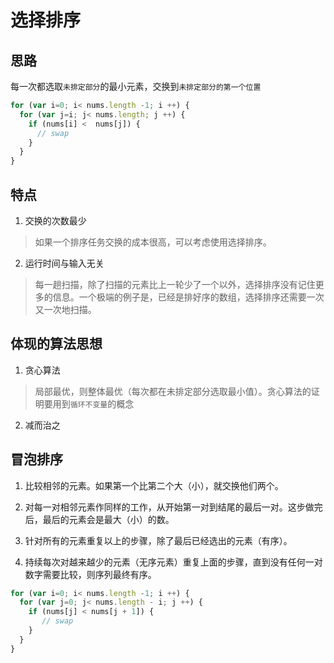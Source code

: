 # 选择排序

## 思路

每一次都选取`未排定部分`的最小元素，交换到`未排定部分的第一个位置`

```js
for (var i=0; i< nums.length -1; i ++) {
  for (var j=i; j< nums.length; j ++) {
    if (nums[i] <  nums[j]) {
      // swap
    }
  }
}
```

## 特点

1. 交换的次数最少
 
 > 如果一个排序任务交换的成本很高，可以考虑使用选择排序。

2. 运行时间与输入无关
  
> 每一趟扫描，除了扫描的元素比上一轮少了一个以外，选择排序没有记住更多的信息。一个极端的例子是，已经是排好序的数组，选择排序还需要一次又一次地扫描。

## 体现的算法思想

1. 贪心算法

> 局部最优，则整体最优（每次都在未排定部分选取最小值）。贪心算法的证明要用到`循环不变量`的概念

2. 减而治之
  
## 冒泡排序

1. 比较相邻的元素。如果第一个比第二个大（小），就交换他们两个。

2. 对每一对相邻元素作同样的工作，从开始第一对到结尾的最后一对。这步做完后，最后的元素会是最大（小）的数。

3. 针对所有的元素重复以上的步骤，除了最后已经选出的元素（有序）。

4. 持续每次对越来越少的元素（无序元素）重复上面的步骤，直到没有任何一对数字需要比较，则序列最终有序。

```js
for (var i=0; i< nums.length -1; i ++) {
  for (var j=0; j< nums.length - i; j ++) {
    if (nums[j] < nums[j + 1]) {
       // swap
    }
  }
}
```